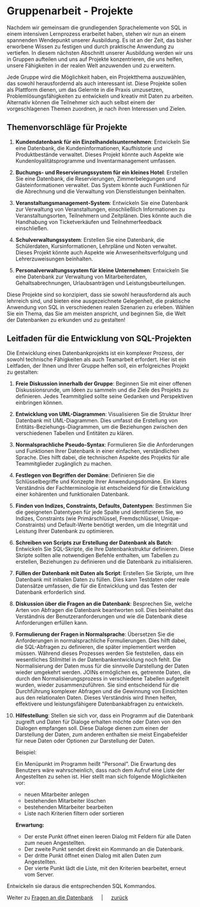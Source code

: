 # Gruppenarbeit - Projekte

Nachdem wir gemeinsam die grundlegenden Sprachelemente von SQL in einem intensiven Lernprozess erarbeitet haben, stehen
wir nun an einem spannenden Wendepunkt unserer Ausbildung. Es ist an der Zeit, das bisher erworbene Wissen zu festigen
und durch praktische Anwendung zu vertiefen. In diesem nächsten Abschnitt unserer Ausbildung werden wir uns in Gruppen
aufteilen und uns auf Projekte konzentrieren, die uns helfen, unsere Fähigkeiten in der realen Welt anzuwenden und zu
erweitern.

Jede Gruppe wird die Möglichkeit haben, ein Projektthema auszuwählen, das sowohl herausfordernd als auch interessant
ist. Diese Projekte sollen als Plattform dienen, um das Gelernte in die Praxis umzusetzen, Problemlösungsfähigkeiten zu
entwickeln und kreativ mit Daten zu arbeiten. Alternativ können die Teilnehmer sich auch selbst einem der
vorgeschlagenen Themen zuordnen, je nach ihren Interessen und Zielen.

## Themenvorschläge für Projekte

1. **Kundendatenbank für ein Einzelhandelsunternehmen**: Entwickeln Sie eine Datenbank, die Kundeninformationen,
   Kaufhistorie und Produktbestände verwaltet. Dieses Projekt könnte auch Aspekte wie Kundenloyalitätsprogramme und
   Inventarmanagement umfassen.

2. **Buchungs- und Reservierungssystem für ein kleines Hotel**: Erstellen Sie eine Datenbank, die Reservierungen,
   Zimmerbelegungen und Gästeinformationen verwaltet. Das System könnte auch Funktionen für die Abrechnung und die
   Verwaltung von Dienstleistungen beinhalten.

3. **Veranstaltungsmanagement-System**: Entwickeln Sie eine Datenbank zur Verwaltung von Veranstaltungen, einschließlich
   Informationen zu Veranstaltungsorten, Teilnehmern und Zeitplänen. Dies könnte auch die Handhabung von Ticketverkäufen
   und Teilnehmerfeedback einschließen.

4. **Schulverwaltungssystem**: Erstellen Sie eine Datenbank, die Schülerdaten, Kursinformationen, Lehrpläne und Noten
   verwaltet. Dieses Projekt könnte auch Aspekte wie Anwesenheitsverfolgung und Lehrerzuweisungen beinhalten.

5. **Personalverwaltungssystem für kleine Unternehmen**: Entwickeln Sie eine Datenbank zur Verwaltung von
   Mitarbeiterdaten, Gehaltsabrechnungen, Urlaubsanträgen und Leistungsbeurteilungen.

Diese Projekte sind so konzipiert, dass sie sowohl herausfordernd als auch lehrreich sind, und bieten eine
ausgezeichnete Gelegenheit, die praktische Anwendung von SQL in verschiedenen realen Szenarien zu erleben. Wählen Sie
ein Thema, das Sie am meisten anspricht, und beginnen Sie, die Welt der Datenbanken zu erkunden und zu gestalten!

## Leitfaden für die Entwicklung von SQL-Projekten

Die Entwicklung eines Datenbankprojekts ist ein komplexer Prozess, der sowohl technische Fähigkeiten als auch Teamarbeit
erfordert. Hier ist ein Leitfaden, der Ihnen und Ihrer Gruppe helfen soll, ein erfolgreiches Projekt zu gestalten:

1. **Freie Diskussion innerhalb der Gruppe**: Beginnen Sie mit einer offenen Diskussionsrunde, um Ideen zu sammeln und
   die Ziele des Projekts zu definieren. Jedes Teammitglied sollte seine Gedanken und Perspektiven einbringen können.

2. **Entwicklung von UML-Diagrammen**: Visualisieren Sie die Struktur Ihrer Datenbank mit UML-Diagrammen. Dies umfasst
   die Erstellung von Entitäts-Beziehungs-Diagrammen, um die Beziehungen zwischen den verschiedenen Tabellen und
   Entitäten zu klären.

3. **Normalsprachliche Pseudo-Syntax**: Formulieren Sie die Anforderungen und Funktionen Ihrer Datenbank in einer
   einfachen, verständlichen Sprache. Dies hilft dabei, die technischen Aspekte des Projekts für alle Teammitglieder
   zugänglich zu machen.

4. **Festlegen von Begriffen der Domäne**: Definieren Sie die Schlüsselbegriffe und Konzepte Ihrer Anwendungsdomäne. Ein
   klares Verständnis der Fachterminologie ist entscheidend für die Entwicklung einer kohärenten und funktionalen
   Datenbank.

5. **Finden von Indizes, Constraints, Defaults, Datentypen**: Bestimmen Sie die geeigneten Datentypen für jede Spalte
   und identifizieren Sie, wo Indizes, Constraints (wie Primärschlüssel, Fremdschlüssel, Unique-Constraints) und
   Default-Werte benötigt werden, um die Integrität und Leistung Ihrer Datenbank zu optimieren.

6. **Schreiben von Scripts zur Erstellung der Datenbank als Batch**: Entwickeln Sie SQL-Skripte, die Ihre
   Datenbankstruktur definieren. Diese Skripte sollten alle notwendigen Befehle enthalten, um Tabellen zu erstellen,
   Beziehungen zu definieren und die Datenbank zu initialisieren.

7. **Füllen der Datenbank mit Daten als Script**: Erstellen Sie Skripte, um Ihre Datenbank mit initialen Daten zu
   füllen. Dies kann Testdaten oder reale Datensätze umfassen, die für die Entwicklung und das Testen der Datenbank
   erforderlich sind.

8. **Diskussion über die Fragen an die Datenbank**: Besprechen Sie, welche Arten von Abfragen die Datenbank beantworten
   soll. Dies beinhaltet das Verständnis der Benutzeranforderungen und wie die Datenbank diese Anforderungen erfüllen
   kann.

9. **Formulierung der Fragen in Normalsprache**: Übersetzen Sie die Anforderungen in normalsprachliche Formulierungen.
   Dies hilft dabei, die SQL-Abfragen zu definieren, die später implementiert werden müssen. Während dieses Prozesses
   werden Sie feststellen, dass ein wesentliches Stilmittel in der Datenbankentwicklung noch
   fehlt.
   Die Normalisierung der Daten muss für die sinnvolle Darstellung der Daten wieder umgekehrt werden. JOINs ermöglichen
   es, getrennte Daten, die durch den Normalisierungsprozess in verschiedene
   Tabellen aufgeteilt wurden, wieder zusammenzuführen. Sie sind entscheidend für die Durchführung komplexer Abfragen
   und
   die Gewinnung von Einsichten aus den relationalen Daten. Dieses Verständnis wird Ihnen helfen, effektivere und
   leistungsfähigere Datenbankabfragen zu entwickeln.

10. **Hilfestellung**: Stellen sie sich vor, dass ein Programm auf die Datenbank zugreift und Daten für Dialoge erhalten
    möchte oder Daten von den Dialogen empfangen soll. Diese Dialoge dienen zum einen der Darstellung der Daten, zum
    anderen enthalten sie meist Eingabefelder für
    neue Daten oder Optionen zur Darstellung der Daten.

    Beispiel:

    Ein Menüpunkt im Programm heißt "Personal". Die Erwartung des Benutzers wäre wahrscheinlich, dass nach dem Aufruf
    eine Liste der Angestellten zu sehen ist. Hier stellt man sich folgende Möglichkeiten vor:

    - neuen Mitarbeiter anlegen
    - bestehenden Mitarbeiter löschen
    - bestehenden Mitarbeiter bearbeiten
    - Liste nach Kriterien filtern oder sortieren
    
    **Erwartung:**

    - Der erste Punkt öffnet einen leeren Dialog mit Feldern für alle Daten zum neuen Angestellten.
    - Der zweite Punkt sendet direkt ein Kommando an die Datenbank.
    - Der dritte Punkt öffnet einen Dialog mit allen Daten zum Angestellten.
    - Der vierte Punkt lädt die Liste, mit den Kriterien bearbeitet, erneut vom Server.

Entwickeln sie daraus die entsprechenden SQL Kommandos.

Weiter zu [Fragen an die Datenbank](../unterrichte/joins_and_views.md) &emsp; | &emsp; [zurück](../datenbanken.md)
